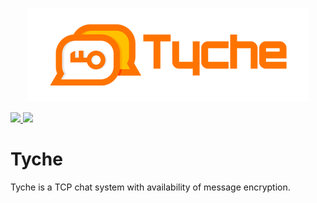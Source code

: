 <p align="center"><img src="/logo/logotype-horizontal.png"></p>

<a href="https://www.gnu.org/licenses/gpl-3.0">
    <img src="https://img.shields.io/badge/license-GPLv3-blue.svg"/>
<a href="https://github.com/amirkhaniansev/tyche/graphs/contributors">
		<img src="https://img.shields.io/github/contributors/amirkhaniansev/tyche.svg"/>
</a>


# Tyche
Tyche is a TCP chat system with availability of message encryption.
